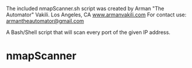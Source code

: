The included nmapScanner.sh script was created by Arman "The Automator" Vakili. 
Los Angeles, CA
www.armanvakili.com
For contact use: armantheautomator@gmail.com

A Bash/Shell script that will scan every port of the given IP address. 

# nmapScanner
